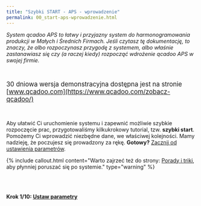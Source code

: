 ```yaml
---
title: "Szybki START - APS - wprowadzenie"
permalink: 00_start-aps-wprowadzenie.html 
---
```


*System qcadoo APS to łatwy i przyjazny system do harmonogramowania produkcji w Małych i Średnich Firmach. Jeśli czytasz tę dokumentację, to znaczy, że albo rozpoczynasz przygodę z systemem, albo właśnie zastanawiasz się czy (a raczej kiedy) rozpocząć wdrożenie qcadoo APS w swojej firmie.*

<br/>

<span style="font-size:1.2em;" class="label label-primary">30 dniowa wersja demonstracyjna dostępna jest na stronie [www.qcadoo.com](https://www.qcadoo.com/zobacz-qcadoo/)</span>

<br/>

Aby ułatwić Ci uruchomienie systemu i zapewnić możliwie szybkie rozpoczęcie prac, przygotowaliśmy kilkukrokowy tutorial, tzw. **szybki start**. Pomożemy Ci wprowadzić niezbędne dane, we właściwej kolejności. Mamy nadzieję, że poczujesz się prowadzony za rękę. **Gotowy?** [Zacznij od ustawienia parametrów](01_start-aps-parametry).

{% include callout.html content="Warto zajrzeć też do strony: [Porady i triki](/porady-i-triki), aby płynniej poruszać się po systemie." type="warning" %}

<br/>
<br/>

**Krok 1/10: [Ustaw parametry](01_start-aps-parametry)**